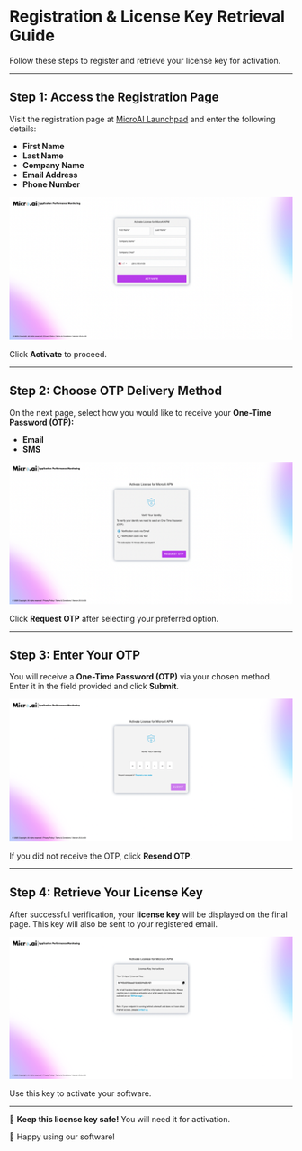 # Registration & License Key Retrieval Guide

Follow these steps to register and retrieve your license key for activation.

---

## **Step 1: Access the Registration Page**
Visit the registration page at <a href="https://launchpad.micro.ai/activate/apmtrial" target="_blank">MicroAI Launchpad</a> and enter the following details:
- **First Name**
- **Last Name**
- **Company Name**
- **Email Address**
- **Phone Number**

<img src="./images/Activate-License.png" alt="Registration Form" width="600">

Click **Activate** to proceed.

---

## **Step 2: Choose OTP Delivery Method**
On the next page, select how you would like to receive your **One-Time Password (OTP):**
- **Email**
- **SMS**

<img src="./images/Activate-License-OTP.png" alt="OTP Selection" width="600">

Click **Request OTP** after selecting your preferred option.

---

## **Step 3: Enter Your OTP**
You will receive a **One-Time Password (OTP)** via your chosen method. Enter it in the field provided and click **Submit**.

<img src="./images/Activate-License-OTP-Verification.png" alt="OTP Entry" width="600">

If you did not receive the OTP, click **Resend OTP**.

---

## **Step 4: Retrieve Your License Key**
After successful verification, your **license key** will be displayed on the final page. This key will also be sent to your registered email.

<img src="./images/Activate-License-License-Key.png" alt="License Key Display" width="600">

Use this key to activate your software.

---


🔄 **Keep this license key safe!** You will need it for activation.

🚀 Happy using our software!
